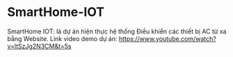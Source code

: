 # SmartHome-IOT
SmartHome IOT: là dự án hiện thực hệ thống Điều khiển các thiết bị AC từ xa bằng Website. 
Link video demo dự án: https://www.youtube.com/watch?v=ltSzJg2N3CM&t=5s 
